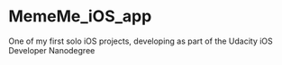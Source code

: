 # MemeMe_iOS_app
One of my first solo iOS projects, developing as part of the Udacity iOS Developer Nanodegree
